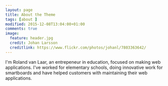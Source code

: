 ```yaml
---
layout: page
title: About the Theme
tags: [about ]
modified: 2015-12-08T13:04:00+01:00
comments: true
image:
  feature: header.jpg
  credit: Johan Larsson
  creditlink: https://www.flickr.com/photos/johanl/7803363642/
---
```


I'm Roland van Laar, an entrepeneur in education, focused on making web applications.
I've worked for elementary schools, doing innovative work for smartboards and have helped customers with maintaining their web applications.